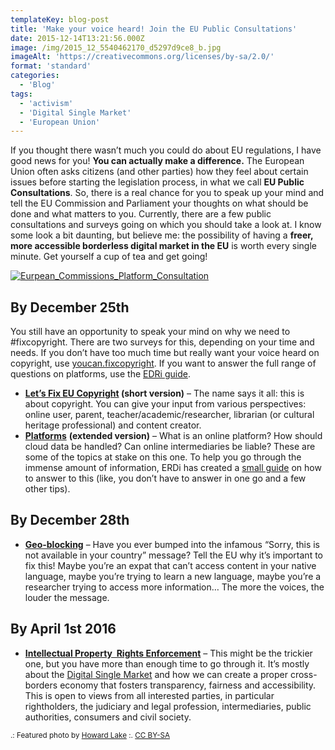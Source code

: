 ```yaml
---
templateKey: blog-post
title: 'Make your voice heard! Join the EU Public Consultations'
date: 2015-12-14T13:21:56.000Z
image: /img/2015_12_5540462170_d5297d9ce8_b.jpg
imageAlt: 'https://creativecommons.org/licenses/by-sa/2.0/'
format: 'standard'
categories:
  - 'Blog'
tags:
  - 'activism'
  - 'Digital Single Market'
  - 'European Union'
---
```


If you thought there wasn’t much you could do about EU regulations, I have good news for you! **You can actually make a difference.** The European Union often asks citizens (and other parties) how they feel about certain issues before starting the legislation process, in what we call **EU Public Consultations**. So, there is a real chance for you to speak up your mind and tell the EU Commission and Parliament your thoughts on what should be done and what matters to you. Currently, there are a few public consultations and surveys going on which you should take a look at. I know some look a bit daunting, but believe me: the possibility of having a **freer, more accessible borderless digital market in the EU** is worth every single minute. Get yourself a cup of tea and get going!

[![Eurpean_Commissions_Platform_Consultation](https://res.cloudinary.com/thekdizzler/image/upload/white_market/2015/12/Eurpean_Commissions_Platform_Consultation.png)](https://edri.org/platformsconsultationtool/)

## By December 25th

You still have an opportunity to speak your mind on why we need to #fixcopyright. There are two surveys for this, depending on your time and needs. If you don’t have too much time but really want your voice heard on copyright, use [youcan.fixcopyright](http://youcan.fixcopyright.eu/). If you want to answer the full range of questions on platforms, use the [EDRi guide](https://edri.org/platformsconsultationtool/).

- **[Let’s Fix EU Copyright](http://youcan.fixcopyright.eu/) (short version)** – The name says it all: this is about copyright. You can give your input from various perspectives: online user, parent, teacher/academic/researcher, librarian (or cultural heritage professional) and content creator.
- [**Platforms**](https://ec.europa.eu/eusurvey/runner/Platforms/) **(extended version)** – What is an online platform? How should cloud data be handled? Can online intermediaries be liable? These are some of the topics at stake on this one. To help you go through the immense amount of information, ERDi has created a [small guide](http://edri.limequery.org/index.php/346935/lang-en) on how to answer to this (like, you don’t have to answer in one go and a few other tips).

## By December 28th

- [**Geo-blocking**](https://ec.europa.eu/eusurvey/runner/geoblocksurvey2015) – Have you ever bumped into the infamous “Sorry, this is not available in your country” message? Tell the EU why it’s important to fix this! Maybe you’re an expat that can’t access content in your native language, maybe you’re trying to learn a new language, maybe you’re a researcher trying to access more information… The more the voices, the louder the message.

## By April 1st 2016

- [**Intellectual Property  Rights Enforcement**](http://ec.europa.eu/growth/tools-databases/newsroom/cf/itemdetail.cfm?item_id=8580) – This might be the trickier one, but you have more than enough time to go through it. It’s mostly about the [Digital Single Market](http://ec.europa.eu/priorities/digital-single-market/) and how we can create a proper cross-borders economy that fosters transparency, fairness and accessibility. This is open to views from all interested parties, in particular rightholders, the judiciary and legal profession, intermediaries, public authorities, consumers and civil society.

<small>.: Featured photo by [Howard Lake](https://www.flickr.com/photos/howardlake/5540462170/) :. [CC BY-SA](https://creativecommons.org/licenses/by-sa/2.0/)</small>
